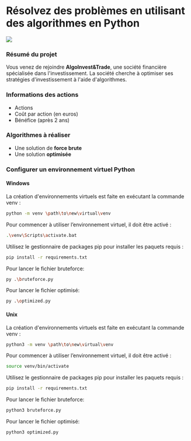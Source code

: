 # Résolvez des problèmes en utilisant des algorithmes en Python

![](https://camo.githubusercontent.com/7c691d06ed3e830244e052e43bb63780a25f0be9c7446cd4bea9f638dae92c99/68747470733a2f2f6f6e617465737465706f7572746f692e636f6d2f77702d636f6e74656e742f75706c6f6164732f323032302f30322f4c6f676f5f6f70656e636c617373726f6f6d735f6f6e617465737465706f7572746f692e6a7067)

### Résumé du projet

Vous venez de rejoindre **AlgoInvest&Trade**, une société financière spécialisée dans l'investissement. La société
cherche à optimiser ses stratégies d'investissement à l'aide d'algorithmes.

### Informations des actions

- Actions
- Coût par action (en euros)
- Bénéfice (après 2 ans)

### Algorithmes à réaliser

- Une solution de **force brute**
- Une solution **optimisée**

### Configurer un environnement virtuel Python

#### Windows

La création d'environnements virtuels est faite en exécutant la commande venv :

````Bash
python -m venv \path\to\new\virtual\venv
````

Pour commencer à utiliser l’environnement virtuel, il doit être activé :

````Bash
.\venv\Scripts\activate.bat
````

Utilisez le gestionnaire de packages pip pour installer les paquets requis :

````Bash
pip install -r requirements.txt
````

Pour lancer le fichier bruteforce:

````Bash
py .\bruteforce.py
````

Pour lancer le fichier optimisé:

````Bash
py .\optimized.py
````

#### Unix

La création d'environnements virtuels est faite en exécutant la commande venv :

````Bash
python3 -m venv \path\to\new\virtual\venv
````

Pour commencer à utiliser l’environnement virtuel, il doit être activé :

````Bash
source venv/bin/activate
````

Utilisez le gestionnaire de packages pip pour installer les paquets requis :

````Bash
pip install -r requirements.txt
````

Pour lancer le fichier bruteforce:

````Bash
python3 bruteforce.py
````

Pour lancer le fichier optimisé:

````Bash
python3 optimized.py
````

